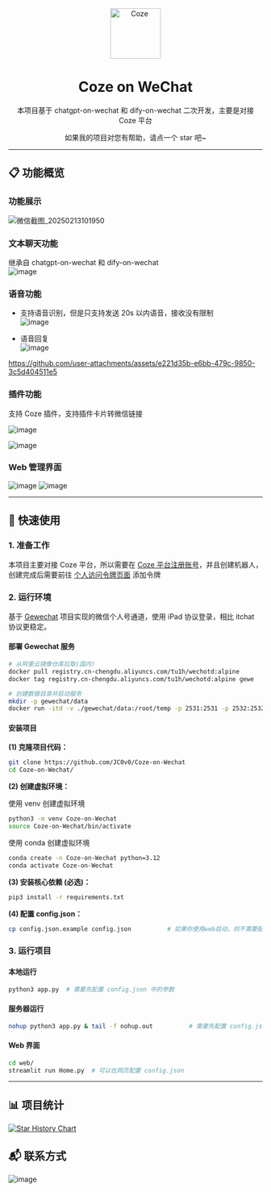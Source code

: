 <div align="center">
<img src="https://lf-coze-web-cdn.coze.cn/obj/coze-web-cn/obric/coze/favicon.1970.png" alt="Coze" width="100">
<h1>Coze on WeChat</h1>

本项目基于 chatgpt-on-wechat 和 dify-on-wechat 二次开发，主要是对接 Coze 平台

如果我的项目对您有帮助，请点一个 star 吧~
</div>

---

## 📋 功能概览

### 功能展示
![微信截图_20250213101950](https://github.com/user-attachments/assets/aadf95b7-0291-4ff3-9f3d-1905e02eb93d)

### 文本聊天功能
继承自 chatgpt-on-wechat 和 dify-on-wechat  
![image](https://github.com/user-attachments/assets/96551277-dde1-4ccd-8cc6-418643cd9f83)

### 语音功能
- 支持语音识别，但是只支持发送 20s 以内语音，接收没有限制  
![image](https://github.com/user-attachments/assets/e72329ed-dc35-47d4-bf18-8d4d672bec77)

- 语音回复  
![image](https://github.com/user-attachments/assets/93625656-e77f-43d4-9cfb-dcdc7bc4abc4)

https://github.com/user-attachments/assets/e221d35b-e6bb-479c-9850-3c5d404511e5

### 插件功能
支持 Coze 插件，支持插件卡片转微信链接

![image](https://github.com/user-attachments/assets/738fd3b9-6be4-407f-a60c-aa995268535b)

![image](https://github.com/user-attachments/assets/56934c06-64fd-43bf-8522-535edd5edfb0)

### Web 管理界面
![image](https://github.com/user-attachments/assets/71638577-4a26-4138-ae03-e21e4c5435eb)
![image](https://github.com/user-attachments/assets/225c699f-569b-40cf-865f-c98c5ab790c7)

---

## 🚀 快速使用

### 1. 准备工作
本项目主要对接 Coze 平台，所以需要在 [Coze 平台注册账号](https://www.coze.cn/)，并且创建机器人，创建完成后需要前往 [个人访问令牌页面](https://www.coze.cn/open/oauth/pats) 添加令牌

### 2. 运行环境
基于 [Gewechat](https://github.com/Devo919/Gewechat) 项目实现的微信个人号通道，使用 iPad 协议登录，相比 itchat 协议更稳定。

#### 部署 Gewechat 服务

```bash
# 从阿里云镜像仓库拉取(国内)
docker pull registry.cn-chengdu.aliyuncs.com/tu1h/wechotd:alpine
docker tag registry.cn-chengdu.aliyuncs.com/tu1h/wechotd:alpine gewe

# 创建数据目录并启动服务
mkdir -p gewechat/data  
docker run -itd -v ./gewechat/data:/root/temp -p 2531:2531 -p 2532:2532 --restart=always --name=gewe gewe
```

#### 安装项目
**(1) 克隆项目代码：**

```bash
git clone https://github.com/JC0v0/Coze-on-Wechat
cd Coze-on-Wechat/
```
**(2) 创建虚拟环境：**

使用 venv 创建虚拟环境
```bash
python3 -m venv Coze-on-Wechat
source Coze-on-Wechat/bin/activate
```
使用 conda 创建虚拟环境

```bash
conda create -n Coze-on-Wechat python=3.12
conda activate Coze-on-Wechat
```

**(3) 安装核心依赖 (必选)：**

```bash
pip3 install -r requirements.txt
```
**(4) 配置 config.json：**

```bash
cp config.json.example config.json          # 如果你使用web启动，则不需要配置
```

### 3. 运行项目

#### 本地运行
```bash
python3 app.py  # 需要先配置 config.json 中的参数
```

#### 服务器运行
```bash
nohup python3 app.py & tail -f nohup.out          # 需要先配置 config.json 中的参数
```

#### Web 界面
```bash
cd web/
streamlit run Home.py  # 可以在网页配置 config.json
```

---

## 📊 项目统计

[![Star History Chart](https://api.star-history.com/svg?repos=JC0v0/Coze-on-Wechat&type=Date)](https://star-history.com/#JC0v0/Coze-on-Wechat&Date)
## 📬 联系方式
![image](https://github.com/user-attachments/assets/d61764ec-c975-4b34-96c3-96bef668d67a)
